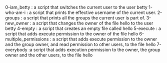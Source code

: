 0-iam_betty : a script that switches the current user to the user betty
1-who-am-i : a script that prints the effective username of the current user.
2-groups : a script that prints all the groups the current user is part of.
3-new_owner : a script that changes the owner of the file hello to the user betty
4-empty : a script that creates an empty file called hello
5-execute : a script that adds execute permission to the owner of the file hello
6-multiple_permissions : a script that adds execute permission to the owner and the group owner, and read permission to other users, to the file hello
7-everybody :a script that adds execution permission to the owner, the group owner and the other users, to the file hello
